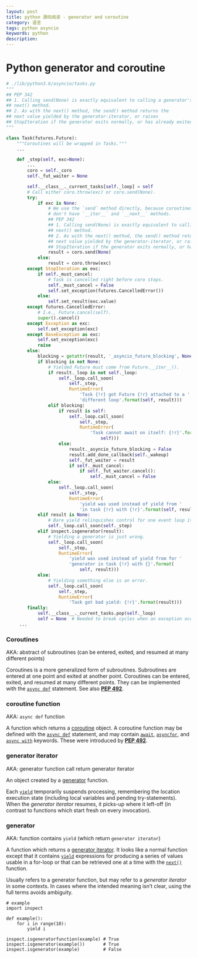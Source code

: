 ```yaml
---
layout: post
title: python 源码阅读 - generator and coroutine
category: 语言
tags: python asyncio
keywords: python
description:
---
```


# Python generator and coroutine

```python
# ./lib/python3.6/asyncio/tasks.py
"""
## PEP 342
## 1. Calling send(None) is exactly equivalent to calling a generator's
## next() method.
## 2. As with the next() method, the send() method returns the
## next value yielded by the generator-iterator, or raises
## StopIteration if the generator exits normally, or has already exited.
"""

class Task(futures.Future):
    """Coroutines will be wrapped in Tasks."""
    ...

    def _step(self, exc=None):
        ...
        coro = self._coro
        self._fut_waiter = None

        self.__class__._current_tasks[self._loop] = self
        # Call either coro.throw(exc) or coro.send(None).
        try:
            if exc is None:
                # We use the `send` method directly, because coroutines
                # don't have `__iter__` and `__next__` methods.
                ## PEP 342
                ## 1. Calling send(None) is exactly equivalent to calling a generator's
                ## next() method.
                ## 2. As with the next() method, the send() method returns the
                ## next value yielded by the generator-iterator, or raises
                ## StopIteration if the generator exits normally, or has already exited.
                result = coro.send(None)
            else:
                result = coro.throw(exc)
        except StopIteration as exc:
            if self._must_cancel:
                # Task is cancelled right before coro stops.
                self._must_cancel = False
                self.set_exception(futures.CancelledError())
            else:
                self.set_result(exc.value)
        except futures.CancelledError:
            # I.e., Future.cancel(self).
            super().cancel()
        except Exception as exc:
            self.set_exception(exc)
        except BaseException as exc:
            self.set_exception(exc)
            raise
        else:
            blocking = getattr(result, '_asyncio_future_blocking', None)
            if blocking is not None:
                # Yielded Future must come from Future.__iter__().
                if result._loop is not self._loop:
                    self._loop.call_soon(
                        self._step,
                        RuntimeError(
                            'Task {!r} got Future {!r} attached to a '
                            'different loop'.format(self, result)))
                elif blocking:
                    if result is self:
                        self._loop.call_soon(
                            self._step,
                            RuntimeError(
                                'Task cannot await on itself: {!r}'.format(
                                    self)))
                    else:
                        result._asyncio_future_blocking = False
                        result.add_done_callback(self._wakeup)
                        self._fut_waiter = result
                        if self._must_cancel:
                            if self._fut_waiter.cancel():
                                self._must_cancel = False
                else:
                    self._loop.call_soon(
                        self._step,
                        RuntimeError(
                            'yield was used instead of yield from '
                            'in task {!r} with {!r}'.format(self, result)))
            elif result is None:
                # Bare yield relinquishes control for one event loop iteration.
                self._loop.call_soon(self._step)
            elif inspect.isgenerator(result):
                # Yielding a generator is just wrong.
                self._loop.call_soon(
                    self._step,
                    RuntimeError(
                        'yield was used instead of yield from for '
                        'generator in task {!r} with {}'.format(
                            self, result)))
            else:
                # Yielding something else is an error.
                self._loop.call_soon(
                    self._step,
                    RuntimeError(
                        'Task got bad yield: {!r}'.format(result)))
        finally:
            self.__class__._current_tasks.pop(self._loop)
            self = None  # Needed to break cycles when an exception occurs.
     ...

```



### Coroutines

AKA: abstract of subroutines (can be entered, exited, and resumed at many different points)

Coroutines is a more generalized form of subroutines. Subroutines are entered at one point and exited at another point. Coroutines can be entered, exited, and resumed at many different points. They can be implemented with the [`async def`](https://docs.python.org/3/reference/compound_stmts.html#async-def) statement. See also [**PEP 492**](https://www.python.org/dev/peps/pep-0492).

### coroutine function

AKA: `async def` function

A function which returns a [coroutine](https://docs.python.org/3/glossary.html#term-coroutine) object. A coroutine function may be defined with the [`async def`](https://docs.python.org/3/reference/compound_stmts.html#async-def) statement, and may contain [`await`](https://docs.python.org/3/reference/expressions.html#await), [`asyncfor`](https://docs.python.org/3/reference/compound_stmts.html#async-for), and [`async with`](https://docs.python.org/3/reference/compound_stmts.html#async-with) keywords. These were introduced by [**PEP 492**](https://www.python.org/dev/peps/pep-0492).

### generator iterator

AKA: generator function call return generator iterator

An object created by a [generator](https://docs.python.org/3/glossary.html#term-generator) function.

Each [`yield`](https://docs.python.org/3/reference/simple_stmts.html#yield) temporarily suspends processing, remembering the location execution state (including local variables and pending try-statements). When the *generator iterator* resumes, it picks-up where it left-off (in contrast to functions which start fresh on every invocation).

### generator

AKA: function contains `yield` (which return `generator iterator`)

A function which returns a [generator iterator](https://docs.python.org/3/glossary.html#term-generator-iterator). It looks like a normal function except that it contains [`yield`](https://docs.python.org/3/reference/simple_stmts.html#yield) expressions for producing a series of values usable in a for-loop or that can be retrieved one at a time with the [`next()`](https://docs.python.org/3/library/functions.html#next) function.

Usually refers to a generator function, but may refer to a *generator iterator* in some contexts. In cases where the intended meaning isn’t clear, using the full terms avoids ambiguity.

```
# example
import inspect

def example():
    for i in range(10):
        yield i

inspect.isgeneratorfunction(example) # True
inspect.isgenerator(example())       # True
inspect.isgenerator(example)         # False
```